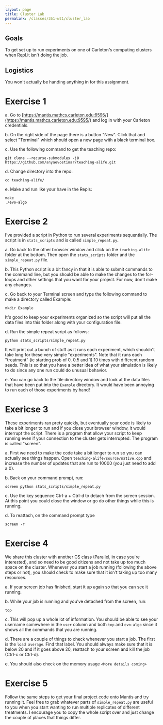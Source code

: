 ```yaml
---
layout: page
title: Cluster Lab
permalink: /classes/361-w21/cluster_lab
---
```


## Goals
To get set up to run experiments on one of Carleton's computing clusters when Repl.it isn't doing the job.

## Logistics
You won't actually be handing anything in for this assignment.

# Exercise 1
a. Go to [https://mantis.mathcs.carleton.edu:9595/](https://mantis.mathcs.carleton.edu:9595/) and log in with your Carleton credentials.

b. On the right side of the page there is a button "New". Click that and select "Terminal" which should open a new page with a black terminal box.

c. Use the following command to get the teaching repo:
```
git clone --recurse-submodules -j8 https://github.com/anyaevostinar/teaching-alife.git
```

d. Change directory into the repo:
```
cd teaching-alife/
```

e. Make and run like your have in the Repls:
```
make
./evo-algo
```

# Exercise 2
I've provided a script in Python to run several experiments sequentially. The script is in `stats_scripts` and is called `simple_repeat.py`. 

a. Go back to the other browser window and click on the `teaching-alife` folder at the bottom. Then open the `stats_scripts` folder and the `simple_repeat.py` file. 

b. This Python script is a bit fancy in that it is able to submit commands to the command line, but you should be able to make the changes to the for-loops and other settings that you want for your project. For now, don't make any changes.

c. Go back to your Terminal screen and type the following command to make a directory called Example:
```
mkdir Example
```
It's good to keep your experiments organized so the script will put all the data files into this folder along with your configuration file.

d. Run the simple repeat script as follows:
```
python stats_scripts/simple_repeat.py
```
It will print out a bunch of stuff as it runs each experiment, which shouldn't take long for these very simple "experiments". Note that it runs each "treatment" (ie starting prob of 0, 0.5 and 1) 10 times with different random seeds. This is so that you have a better idea of what your simulation is likely to do since any one run could do unusual behavior. 

e. You can go back to the file directory window and look at the data files that have been put into the `Example` directory. It would have been annoying to run each of those experiments by hand!

# Exericse 3
These experiments ran prety quickly, but eventually your code is likely to take a bit longer to run and if you close your browser window, it would interrupt the script. There is a program that allow your script to keep running even if your connection to the cluster gets interrupted. The program is called "screen".

a. First we need to make the code take a bit longer to run so you can actually see things happen. Open `teaching-alife/source/native.cpp` and increase the number of updates that are run to 10000 (you just need to add a 0).

b. Back on your command prompt, run:
```
screen python stats_scripts/simple_repeat.py
```

c. Use the key sequence Ctrl-a + Ctrl-d to detach from the screen session. At this point you could close the window or go do other things while this is running.

d. To reattach, on the command prompt type
```
screen -r
```

# Exercise 4
We share this cluster with another CS class (Parallel, in case you're interested), and so need to be good citizens and not take up too much space on the cluster. Whenever you start a job running (following the above steps or not), you should check to make sure that it isn't taking up too many resources.

a. If your screen job has finished, start it up again so that you can see it running.

b. While your job is running and you've detached from the screen, run:
```
top
```

c. This will pop up a whole lot of information. You should be able to see your username somewhere in the `user` column and both `top` and `evo-algo` since it shows all the commands that you are running.

d. There are a couple of things to check whenever you start a job. The first is the `load average`. Find that label. You should always make sure that it is below 20 and if it goes above 20, reattach to your screen and kill the job (Ctrl-c or Ctrl-d).

e. You should also check on the memory usage ```<More details coming>```

# Exercise 5
Follow the same steps to get your final project code onto Mantis and try running it. Feel free to grab whatever parts of `simple_repeat.py` are useful to you when you start wanting to run multiple replicates of different treatments. I encourage you to copy the whole script over and just change the couple of places that things differ.
